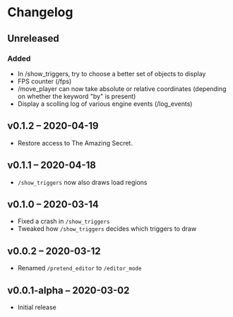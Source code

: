 # Changelog

## Unreleased

### Added

- In /show_triggers, try to choose a better set of objects to display
- FPS counter (/fps)
- /move_player can now take absolute or relative coordinates (depending on whether the keyword "by" is present)
- Display a scolling log of various engine events (/log_events)

## v0.1.2 – 2020-04-19

- Restore access to The Amazing Secret.

## v0.1.1 – 2020-04-18

- `/show_triggers` now also draws load regions

## v0.1.0 – 2020-03-14

- Fixed a crash in `/show_triggers`
- Tweaked how `/show_triggers` decides which triggers to draw

## v0.0.2 – 2020-03-12

- Renamed `/pretend_editor` to `/editor_mode`

## v0.0.1-alpha – 2020-03-02

- Initial release
